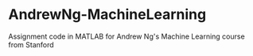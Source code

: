 # AndrewNg-MachineLearning
Assignment code in MATLAB for Andrew Ng's Machine Learning course from Stanford
